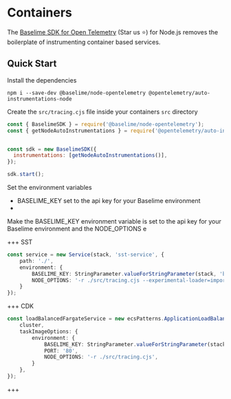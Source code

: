 # Containers

The [Baselime SDK for Open Telemetry](https://github.com/Baselime/lambda-node-opentelemetry) (Star us ⭐) for Node.js removes the boilerplate of instrumenting container based services. 

## Quick Start

Install the dependencies

```
npm i --save-dev @baselime/node-opentelemetry @opentelemetry/auto-instrumentations-node
```

Create the `src/tracing.cjs` file inside your containers `src` directory

```javascript
const { BaselimeSDK } = require('@baselime/node-opentelemetry');
const { getNodeAutoInstrumentations } = require('@opentelemetry/auto-instrumentations-node');


const sdk = new BaselimeSDK({
  instrumentations: [getNodeAutoInstrumentations()],
});

sdk.start();
```
Set the environment variables

* BASELIME_KEY set to the api key for your Baselime environment
* 


Make the BASELIME_KEY environment variable is set to the api key for your Baselime environment and the NODE_OPTIONS e

+++ SST
```typescript
const service = new Service(stack, 'sst-service', {
    path: './',
    environment: {
        BASELIME_KEY: StringParameter.valueForStringParameter(stack, 'baselime-key'),
        NODE_OPTIONS: '-r ./src/tracing.cjs --experimental-loader=import-in-the-middle/hook.mjs'
    }
});
```
+++ CDK
```typescript
const loadBalancedFargateService = new ecsPatterns.ApplicationLoadBalancedFargateService(stack, 'Service', {
    cluster,
    taskImageOptions: {
        environment: {
            BASELIME_KEY: StringParameter.valueForStringParameter(stack, 'baselime-key'),
            PORT: '80',
            NODE_OPTIONS: '-r ./src/tracing.cjs',
        }
    },
});
```
+++ 
